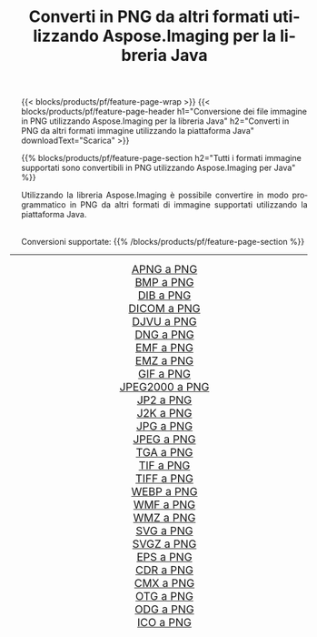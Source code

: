 ﻿---
title: Converti in PNG da altri formati utilizzando Aspose.Imaging per la libreria Java 
weight: 3920
url: /it/java/conversion/to/png 
lang: it
langdirlevel: 2
locales: zh-hans,ja,it,ru,de,es,fr,nl,id,lt,pl,pt,vi,tr,ko,zh-hant,ar,hi,th,sv,cs,uk,he
description: Usando Aspose.Imaging puoi convertire in PNG da altri formati usando Java
---

{{< blocks/products/pf/feature-page-wrap >}}
{{< blocks/products/pf/feature-page-header h1="Conversione dei file immagine in PNG utilizzando Aspose.Imaging per la libreria Java" h2="Converti in PNG da altri formati immagine utilizzando la piattaforma Java" downloadText="Scarica" >}}


{{% blocks/products/pf/feature-page-section  h2="Tutti i formati immagine supportati sono convertibili in PNG utilizzando Aspose.Imaging per Java" %}}
<p align=justify>Utilizzando la libreria Aspose.Imaging è possibile convertire in modo programmatico in PNG da altri formati di immagine supportati utilizzando la piattaforma Java.</p>
<br/>
Conversioni supportate:
{{% /blocks/products/pf/feature-page-section %}}
<div class="container-fluid productfamilypage bg-gray">
    <div class="convertypes bg-gray agp-content section">
        <div class="container">
		<hr style="margin-left:-20px;"/>
		<div class="row other-converters" style="gap: 10px;font-size: 19px;text-align:center;">
		    <div class='col-md-2 other-converter remove-lp remove-rp'><a href="/imaging/it/java/conversion/apng-to-png" style="padding:15px;">APNG a PNG</a></div>
<div class='col-md-2 other-converter remove-lp remove-rp'><a href="/imaging/it/java/conversion/bmp-to-png" style="padding:15px;">BMP a PNG</a></div>
<div class='col-md-2 other-converter remove-lp remove-rp'><a href="/imaging/it/java/conversion/dib-to-png" style="padding:15px;">DIB a PNG</a></div>
<div class='col-md-2 other-converter remove-lp remove-rp'><a href="/imaging/it/java/conversion/dicom-to-png" style="padding:15px;">DICOM a PNG</a></div>
<div class='col-md-2 other-converter remove-lp remove-rp'><a href="/imaging/it/java/conversion/djvu-to-png" style="padding:15px;">DJVU a PNG</a></div>
<div class='col-md-2 other-converter remove-lp remove-rp'><a href="/imaging/it/java/conversion/dng-to-png" style="padding:15px;">DNG a PNG</a></div>
<div class='col-md-2 other-converter remove-lp remove-rp'><a href="/imaging/it/java/conversion/emf-to-png" style="padding:15px;">EMF a PNG</a></div>
<div class='col-md-2 other-converter remove-lp remove-rp'><a href="/imaging/it/java/conversion/emz-to-png" style="padding:15px;">EMZ a PNG</a></div>
<div class='col-md-2 other-converter remove-lp remove-rp'><a href="/imaging/it/java/conversion/gif-to-png" style="padding:15px;">GIF a PNG</a></div>
<div class='col-md-2 other-converter remove-lp remove-rp'><a href="/imaging/it/java/conversion/jpeg2000-to-png" style="padding:15px;">JPEG2000 a PNG</a></div>
<div class='col-md-2 other-converter remove-lp remove-rp'><a href="/imaging/it/java/conversion/jp2-to-png" style="padding:15px;">JP2 a PNG</a></div>
<div class='col-md-2 other-converter remove-lp remove-rp'><a href="/imaging/it/java/conversion/j2k-to-png" style="padding:15px;">J2K a PNG</a></div>
<div class='col-md-2 other-converter remove-lp remove-rp'><a href="/imaging/it/java/conversion/jpg-to-png" style="padding:15px;">JPG a PNG</a></div>
<div class='col-md-2 other-converter remove-lp remove-rp'><a href="/imaging/it/java/conversion/jpeg-to-png" style="padding:15px;">JPEG a PNG</a></div>
<div class='col-md-2 other-converter remove-lp remove-rp'><a href="/imaging/it/java/conversion/tga-to-png" style="padding:15px;">TGA a PNG</a></div>
<div class='col-md-2 other-converter remove-lp remove-rp'><a href="/imaging/it/java/conversion/tif-to-png" style="padding:15px;">TIF a PNG</a></div>
<div class='col-md-2 other-converter remove-lp remove-rp'><a href="/imaging/it/java/conversion/tiff-to-png" style="padding:15px;">TIFF a PNG</a></div>
<div class='col-md-2 other-converter remove-lp remove-rp'><a href="/imaging/it/java/conversion/webp-to-png" style="padding:15px;">WEBP a PNG</a></div>
<div class='col-md-2 other-converter remove-lp remove-rp'><a href="/imaging/it/java/conversion/wmf-to-png" style="padding:15px;">WMF a PNG</a></div>
<div class='col-md-2 other-converter remove-lp remove-rp'><a href="/imaging/it/java/conversion/wmz-to-png" style="padding:15px;">WMZ a PNG</a></div>
<div class='col-md-2 other-converter remove-lp remove-rp'><a href="/imaging/it/java/conversion/svg-to-png" style="padding:15px;">SVG a PNG</a></div>
<div class='col-md-2 other-converter remove-lp remove-rp'><a href="/imaging/it/java/conversion/svgz-to-png" style="padding:15px;">SVGZ a PNG</a></div>
<div class='col-md-2 other-converter remove-lp remove-rp'><a href="/imaging/it/java/conversion/eps-to-png" style="padding:15px;">EPS a PNG</a></div>
<div class='col-md-2 other-converter remove-lp remove-rp'><a href="/imaging/it/java/conversion/cdr-to-png" style="padding:15px;">CDR a PNG</a></div>
<div class='col-md-2 other-converter remove-lp remove-rp'><a href="/imaging/it/java/conversion/cmx-to-png" style="padding:15px;">CMX a PNG</a></div>
<div class='col-md-2 other-converter remove-lp remove-rp'><a href="/imaging/it/java/conversion/otg-to-png" style="padding:15px;">OTG a PNG</a></div>
<div class='col-md-2 other-converter remove-lp remove-rp'><a href="/imaging/it/java/conversion/odg-to-png" style="padding:15px;">ODG a PNG</a></div>
<div class='col-md-2 other-converter remove-lp remove-rp'><a href="/imaging/it/java/conversion/ico-to-png" style="padding:15px;">ICO a PNG</a></div>
                </div>
        </div>
    </div>
</div>
<br/>


